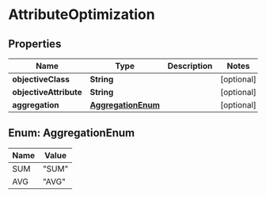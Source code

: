 
# AttributeOptimization

## Properties
Name | Type | Description | Notes
------------ | ------------- | ------------- | -------------
**objectiveClass** | **String** |  |  [optional]
**objectiveAttribute** | **String** |  |  [optional]
**aggregation** | [**AggregationEnum**](#AggregationEnum) |  |  [optional]


<a name="AggregationEnum"></a>
## Enum: AggregationEnum
Name | Value
---- | -----
SUM | &quot;SUM&quot;
AVG | &quot;AVG&quot;



